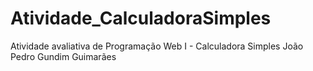 # Atividade_CalculadoraSimples
Atividade avaliativa  de Programação Web I - Calculadora Simples
João Pedro Gundim Guimarães
